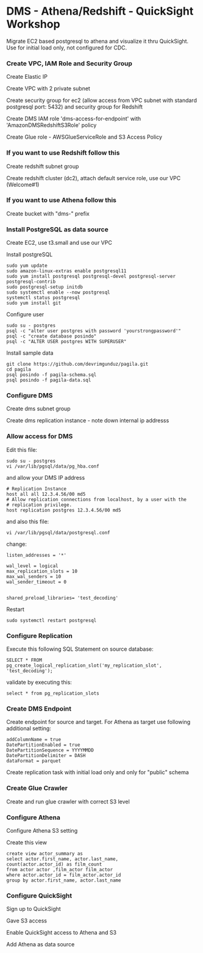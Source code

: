 # DMS - Athena/Redshift - QuickSight Workshop

Migrate EC2 based postgresql to athena and visualize it thru QuickSight. Use for initial load only, not configured for CDC.

### Create VPC, IAM Role and Security Group

Create Elastic IP 

Create VPC with 2 private subnet

Create security group for ec2 (allow access from VPC subnet with standard postgresql port: 5432) and security group for Redshift

Create DMS IAM role 'dms-access-for-endpoint' with 'AmazonDMSRedshiftS3Role' policy

Create Glue role - AWSGlueServiceRole and S3 Access Policy

### If you want to use Redshift follow this

Create redshift subnet group 

Create redshift cluster (dc2), attach default service role, use our VPC (Welcome#1)

### If you want to use Athena follow this
Create bucket with "dms-" prefix


### Install PostgreSQL as data source

Create EC2, use t3.small and use our VPC


Install postgreSQL
```
sudo yum update
sudo amazon-linux-extras enable postgresql11
sudo yum install postgresql postgresql-devel postgresql-server postgresql-contrib
sudo postgresql-setup initdb
sudo systemctl enable --now postgresql 
systemctl status postgresql
sudo yum install git
```

Configure user
```
sudo su - postgres
psql -c "alter user postgres with password 'yourstrongpassword'"
psql -c "create database posindo"
psql -c "ALTER USER postgres WITH SUPERUSER"
```

Install sample data
```
git clone https://github.com/devrimgunduz/pagila.git
cd pagila 
psql posindo -f pagila-schema.sql
psql posindo -f pagila-data.sql
```

### Configure DMS

Create dms subnet group 

Create dms replication instance - note down internal ip addresss


### Allow access for DMS

Edit this file:
```
sudo su - postgres 
vi /var/lib/pgsql/data/pg_hba.conf
```
and allow your DMS IP address
```
# Replication Instance
host all all 12.3.4.56/00 md5
# Allow replication connections from localhost, by a user with the
# replication privilege.
host replication postgres 12.3.4.56/00 md5
```
and also this file:
```
vi /var/lib/pgsql/data/postgresql.conf
```

change:
```
listen_addresses = '*'

wal_level = logical
max_replication_slots = 10
max_wal_senders = 10
wal_sender_timeout = 0


shared_preload_libraries= 'test_decoding'
```

Restart
```
sudo systemctl restart postgresql
```

### Configure Replication

Execute this following SQL Statement on source database:

```
SELECT * FROM pg_create_logical_replication_slot('my_replication_slot', 'test_decoding'); 
```

validate by executing this:
```
select * from pg_replication_slots
```


### Create DMS Endpoint

Create endpoint for source and target. For Athena as target use following additional setting:
```
addColumnName = true
DatePartitionEnabled = true
DatePartitionSequence = YYYYMMDD
DatePartitionDelimiter = DASH
dataFormat = parquet
```

Create replication task with initial load only and only for "public" schema

### Create Glue Crawler

Create and run glue crawler with correct S3 level

### Configure Athena
Configure Athena S3 setting

Create this view

```
create view actor_summary as 
select actor.first_name, actor.last_name,
count(actor.actor_id) as film_count
from actor actor ,film_actor film_actor
where actor.actor_id = film_actor.actor_id
group by actor.first_name, actor.last_name
```

### Configure QuickSight
Sign up to QuickSight 

Gave S3 access 

Enable QuickSight access to Athena and S3

Add Athena as data source
